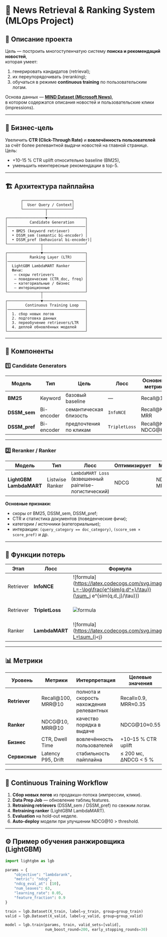 # 🧠 News Retrieval & Ranking System (MLOps Project)

## 📌 Описание проекта
Цель — построить многоступенчатую систему **поиска и рекомендаций новостей**,  
которая умеет:
1. генерировать кандидатов (retrieval);
2. их переупорядочивать (reranking);
3. обучаться в режиме **continuous training** по пользовательским логам.

Основа данных — **[MIND Dataset (Microsoft News)](https://msnews.github.io/)**,  
в котором содержатся описания новостей и пользовательские клики (impressions).

---

## 💼 Бизнес-цель
Увеличить **CTR (Click-Through Rate)** и **вовлечённость пользователей**  
за счёт более релевантной выдачи новостей на главной странице.  
Цель:
- +10-15 % CTR uplift относительно baseline (BM25),
- уменьшить неинтересные рекомендации в top-5.

---

## 🏗️ Архитектура пайплайна

           ┌──────────────────────┐
           │  User Query / Context│
           └──────────┬───────────┘
                      │
    ┌─────────────────▼─────────────────┐
    │          Candidate Generation     │
    │───────────────────────────────────│
    │  • BM25 (keyword retriever)       │
    │  • DSSM_sem (semantic bi-encoder) │
    │  • DSSM_pref (behavioral bi-encoder)│
    └───────────────┬───────────────────┘
                    │
    ┌───────────────▼───────────────────┐
    │          Ranking Layer (LTR)      │
    │───────────────────────────────────│
    │  LightGBM LambdaMART Ranker       │
    │  Фичи:                            │
    │   – скоры retrievers              │
    │   – поведенческие (CTR_doc, freq) │
    │   – категориальные / бизнес       │
    │   – интеракционные                │
    └───────────────┬───────────────────┘
                    │
    ┌───────────────▼───────────────────┐
    │        Continuous Training Loop   │
    │───────────────────────────────────│
    │  1. сбор новых логов              │
    │  2. подготовка данных             │
    │  3. переобучение retrievers/LTR   │
    │  4. деплой обновлённых моделей    │
    └───────────────────────────────────┘

---

## 🧩 Компоненты

### 1️⃣ Candidate Generators
| Модель | Тип | Цель | Лосс | Основные метрики |
|--------|------|------|------|------------------|
| **BM25** | Keyword | базовый baseline | — | Recall@100 |
| **DSSM_sem** | Bi-encoder | семантическая близость | `InfoNCE` | Recall@K, MRR |
| **DSSM_pref** | Bi-encoder | предпочтения по кликам | `TripletLoss` | Recall@K, NDCG@K |

---

### 2️⃣ Reranker / Ranker
| Модель | Тип | Лосс | Оптимизирует | Метрики |
|--------|------|------|---------------|----------|
| **LightGBM LambdaMART** | Listwise Ranker | `LambdaMART Loss` (взвешенный pairwise-логистический) | NDCG | NDCG@10, MRR |

**Основные признаки:**
- скоры от BM25, DSSM_sem, DSSM_pref;  
- CTR и статистика документов (поведенческие фичи);  
- категории / источники (категориальные);  
- интеракции: `(query_category == doc_category)`, `(score_sem × score_pref)` и др.

---

## 🧮 Функции потерь

| Этап | Лосс | Формула | Что оптимизирует |
|------|------|----------|------------------|
| Retriever | **InfoNCE** | ![formula](https://latex.codecogs.com/svg.image?L=-\log\frac{e^{sim(q,d^+)/\tau}}{\sum_j e^{sim(q,d_j)/\tau)}) | максимизация сходства релевантных пар |
| Retriever | **TripletLoss** | ![formula](https://latex.codecogs.com/svg.image?L=\max(0,m-sim(q,d^%2B)%2Bsim(q,d^-))) | margin между релевантным и нерелевантным |
| Ranker | **LambdaMART** | ![formula](https://latex.codecogs.com/svg.image?L=\sum_{i<j}|\Delta%20NDCG_{ij}|\log(1&plus;e^{-(s_i-s_j)}) ) | улучшение порядка (NDCG) |

---

## 📊 Метрики

| Уровень | Метрики | Интерпретация | Целевые значения |
|----------|----------|---------------|------------------|
| **Retriever** | Recall@100, MRR@10 | полнота и скорость нахождения релевантных | Recall≥0.9, MRR≈0.35 |
| **Ranker** | NDCG@10, MRR@10 | качество порядка в выдаче | NDCG@10≈0.55 |
| **Бизнес** | CTR, Dwell Time | вовлечённость пользователей | +10–15 % CTR uplift |
| **Сервисные** | Latency P95, Drift | стабильность пайплайна | ≤ 200 мс, ΔNDCG < 5 % |

---

## 🔁 Continuous Training Workflow

1. **Сбор новых логов** из продакшн-потока (импрессии, клики).  
2. **Data Prep Job** — обновление таблиц features.  
3. **Retraining retrievers** (DSSM_sem / DSSM_pref) по свежим логам.  
4. **Retraining ranker** (LightGBM LambdaMART).  
5. **Evaluation** на hold-out неделе.  
6. **Auto-deploy** модели при улучшении NDCG@10 > threshold.  

---

## ⚙️ Пример обучения ранжировщика (LightGBM)

```python
import lightgbm as lgb

params = {
    "objective": "lambdarank",
    "metric": "ndcg",
    "ndcg_eval_at": [10],
    "num_leaves": 63,
    "learning_rate": 0.05,
    "feature_fraction": 0.9
}

train = lgb.Dataset(X_train, label=y_train, group=group_train)
valid = lgb.Dataset(X_valid, label=y_valid, group=group_valid)

model = lgb.train(params, train, valid_sets=[valid],
                  num_boost_round=200, early_stopping_rounds=30)
